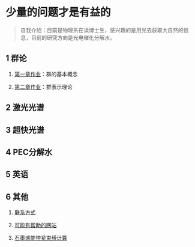 # 少量的问题才是有益的
> 自我介绍：目前是物理系在读博士生，感兴趣的是用光去获取大自然的信息，目前的研究方向是光电催化分解水。

## 1 群论
1. [第一章作业](https://linqyuan.github.io/群论/第一章作业.pdf)：群的基本概念

2. [第二章作业](https://linqyuan.github.io/群论/第二章作业.pdf)：群表示理论

## 2 激光光谱

## 3 超快光谱

## 4 PEC分解水

## 5 英语

## 6 其他
1. [联系方式](https://linqyuan.github.io/intro) 

2. [可能有帮助的网站](https://linqyuan.github.io/userfulweb) 

3. [石墨烯能带紧束缚计算](/物理/凝聚态/Band_of_Graphene/石墨烯能带结构计算.pdf)

